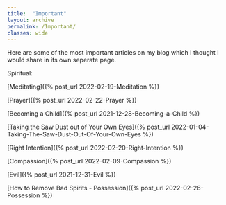 ```yaml
---
title:  "Important"
layout: archive
permalink: /Important/
classes: wide
---
```


Here are some of the most important articles on my blog which I thought I would share in its own seperate page.

Spiritual:

[Meditating]({% post_url 2022-02-19-Meditation %})

[Prayer]({% post_url 2022-02-22-Prayer %})

[Becoming a Child]({% post_url 2021-12-28-Becoming-a-Child %})

[Taking the Saw Dust out of Your Own Eyes]({% post_url 2022-01-04-Taking-The-Saw-Dust-Out-Of-Your-Own-Eyes %})

[Right Intention]({% post_url 2022-02-20-Right-Intention %})

[Compassion]({% post_url 2022-02-09-Compassion %})

[Evil]({% post_url 2021-12-31-Evil %})

[How to Remove Bad Spirits - Possession]({% post_url 2022-02-26-Possession %})
